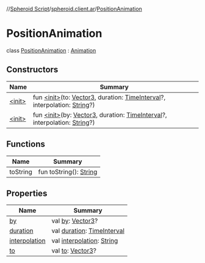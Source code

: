 //[Spheroid Script](../../index.md)/[spheroid.client.ar](../index.md)/[PositionAnimation](index.md)



# PositionAnimation  
 class [PositionAnimation](index.md) : [Animation](../-animation/index.md)   


## Constructors  
  
|  Name|  Summary| 
|---|---|
| [&lt;init&gt;](-init-.md)|  fun [&lt;init&gt;](-init-.md)(to: [Vector3](../../spheroid/-vector3/index.md), duration: [TimeInterval](../../spheroid/-time-interval/index.md)?, interpolation: [String](../../spheroid/-string/index.md)?)   <br>
| [&lt;init&gt;](-init-.md)|  fun [&lt;init&gt;](-init-.md)(by: [Vector3](../../spheroid/-vector3/index.md), duration: [TimeInterval](../../spheroid/-time-interval/index.md)?, interpolation: [String](../../spheroid/-string/index.md)?)   <br>


## Functions  
  
|  Name|  Summary| 
|---|---|
| toString| fun toString(): [String](../../spheroid/-string/index.md)  <br>


## Properties  
  
|  Name|  Summary| 
|---|---|
| [by](index.md#spheroid.client.ar/PositionAnimation/by/#/PointingToDeclaration/)|  val [by](index.md#spheroid.client.ar/PositionAnimation/by/#/PointingToDeclaration/): [Vector3](../../spheroid/-vector3/index.md)?   <br>
| [duration](index.md#spheroid.client.ar/PositionAnimation/duration/#/PointingToDeclaration/)|  val [duration](index.md#spheroid.client.ar/PositionAnimation/duration/#/PointingToDeclaration/): [TimeInterval](../../spheroid/-time-interval/index.md)   <br>
| [interpolation](index.md#spheroid.client.ar/PositionAnimation/interpolation/#/PointingToDeclaration/)|  val [interpolation](index.md#spheroid.client.ar/PositionAnimation/interpolation/#/PointingToDeclaration/): [String](../../spheroid/-string/index.md)   <br>
| [to](index.md#spheroid.client.ar/PositionAnimation/to/#/PointingToDeclaration/)|  val [to](index.md#spheroid.client.ar/PositionAnimation/to/#/PointingToDeclaration/): [Vector3](../../spheroid/-vector3/index.md)?   <br>

